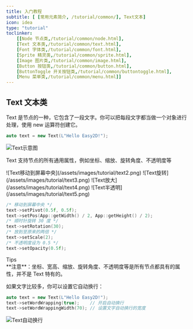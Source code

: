 ```yaml
---
title: 入门教程
subtitle: [ [常用元素简介, /tutorial/common/], Text文本]
icon: idea
type: "tutorial"
toclinker: 
    [[Node 节点类,/tutorial/common/node.html],
    [Text 文本类,/tutorial/common/text.html],
    [Font 字体类,/tutorial/common/font.html],
    [Sprite 精灵类,/tutorial/common/sprite.html],
    [Image 图片类,/tutorial/common/image.html],
    [Button 按钮类,/tutorial/common/button.html],
    [ButtonToggle 开关按钮类,/tutorial/common/buttontoggle.html],
    [Menu 菜单类,/tutorial/common/menu.html]]
---
```

## Text 文本类

Text 是节点的一种，它包含了一段文字。你可以把每段文字都当做一个对象进行处理，使用 new 运算符创建它。

```cpp
auto text = new Text(L"Hello Easy2D!");
```

![Text示意图](/assets/images/tutorial/text1.png)

Text 支持节点的所有通用属性，例如坐标、缩放、旋转角度、不透明度等

<div class="jg-box">
![Text移动到屏幕中央](/assets/images/tutorial/text2.png)
![Text旋转](/assets/images/tutorial/text3.png)
![Text放大](/assets/images/tutorial/text4.png)
![Text半透明](/assets/images/tutorial/text5.png)
</div>

```cpp
/* 移动到屏幕中央 */
text->setPivot(0.5f, 0.5f);
text->setPos(App::getWidth() / 2, App::getHeight() / 2);
/* 顺时针旋转 30 度 */
text->setRotation(30);
/* 放到至原来的两倍 */
text->setScale(2);
/* 不透明度设为 0.5 */
text->setOpacity(0.5f);
```

<div class="ui info message"><div class="header">Tips </div>
**注意**：坐标、宽高、缩放、旋转角度、不透明度等是所有节点都具有的属性，并不是 Text 特有的。
</div>

如果文字比较多，你可以设置它自动换行：

```cpp
auto text = new Text(L"Hello Easy2D!");
text->setWordWrapping(true);    // 开启自动换行
text->setWordWrappingWidth(70); // 设置文字自动换行的宽度
```

![Text自动换行](/assets/images/tutorial/text6.png)
